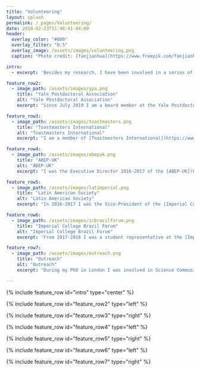 ```yaml
---
title: "Volunteering"
layout: splash
permalink: /_pages/Volunteering/
date: 2018-02-23T11:48:41-04:00
header:
  overlay_color: "#000"
  overlay_filter: "0.5"
  overlay_image: /assets/images/volunteering.png
  caption: "Photo credit: [fanjianhua](https://www.freepik.com/fanjianhua)"

intro: 
  - excerpt: 'Besides my research, I have been involved in a series of volunteering initiatives, which focus on political, cultural, social and scientific activities.'

feature_row2:
  - image_path: /assets/images/ypa.png
    title: "Yale Postdoctoral Association"
    alt: "Yale Postdoctoral Association"
    excerpt: "Since July 2019 I am a board member at the Yale Postdoctoral Association (YPA), an association composed of Yale Postdocs from across disciplines. The YPA aims to create a broad sense of community and engagement among postdocs at Yale. I am one of the Communications Coordinators, working together with a team of postdocs managing the communication platforms of this association, which includes: [Webpage](https://ypa.yale.edu), [Facebook](https://www.facebook.com/YalePostdocAssociation/), [Twitter](https://twitter.com/YalePostdocAsso), and [Newsletter](http://eepurl.com/gIq-E1)."

feature_row3:
  - image_path: /assets/images/toastmasters.png
    title: "Toastmasters International"
    alt: "Toastmasters International"
    excerpt: "I am a member of [Toastmasters International](https://www.toastmasters.org/), an organization that promotes public speaking training in a supportive learn-by-doing environment, where participants organize meetings and practice their communication skills to become confident public speakers and strong leaders. Toastmasters is present all over the world, and their activities are run by volunteers of different ages, genders, nationalities and cultural backgrounds."

feature_row4:
  - image_path: /assets/images/abepuk.png
    title: "ABEP-UK"
    alt: "ABEP-UK"
    excerpt: "I was the Executive Director 2016-2017 of the [ABEP-UK](https://abep.org.uk/quem-somos/diretorias-da-abep/2010-2020-2/) (Association of Brazilian Postgraduate Students and Researchers in the United Kingdom), a volunteer-led organization acting nationwide in the UK since in 1980. Its mission is to represent and connect Brazilian Students and Researchers. At ABEP-UK I had a chance to represent its members in oficial occasions at embassies and academic institutions, I coordinated a [student survey](https://abepuk.files.wordpress.com/2017/01/relatorio-abep-uk-normas-capes-cnpq2.pdf) involving 200+ participants, and organized an [international conference](https://abep.org.uk/conference2017/) in 2017."

feature_row5:
  - image_path: /assets/images/latimperial.png
    title: "Latin American Society"
    alt: "Latin American Society"
    excerpt: "In 2016-2017 I was the Vice-President of the [Imperial College Latin American Society](https://www.imperialcollegeunion.org/activities/a-to-z/latin-american) (Lat-Imperial), a student-led association of Latin Americans at Imperial. It acts as a liaison between students and the Imperial College Administration, playing an important role networking students and academic staff, and promoting the Latin American Culture at Imperial. As a committee member I organized jointly with my colleagues a series of social meetings, informal talks, and a [symposium](https://www.union.ic.ac.uk/osc/latamsoc/symposium.html) with leading Latin American researchers in the UK."

feature_row6:
  - image_path: /assets/images/icbrazilforum.png
    title: "Imperial College Brazil Forum"
    alt: "Imperial College Brazil Forum"
    excerpt: 'From 2017-2018 I was a student representative at the [Imperial College Brazil Forum](http://www.imperial.ac.uk/brazil-forum/), a network of Brazilian Academics, Students and Alumni from Imperial College. It was founded in 2011, and since then has been fostering networking, colaborations and partnerships among Brazilian and international researchers/institutions interested on establishing connections with Brazil. As a student representative I have been organizing events of interest to students not only from Imperial, but from other universities in London.'

feature_row7:
  - image_path: /assets/images/outreach.png
    title: "Outreach"
    alt: "Outreach"
    excerpt: "During my PhD in London I was involved in Science Communication activities both to kids and adults. I worked as a volunteer at [Native Scientist](https://www.nativescientist.com/about), an NGO that promotes Science outreach to kids from migrant communities, aiming to inspire ethnic minority pupils to pursue higher education. I took part as a speaker and as an attendee at [PubhD](https://pubhd.wordpress.com/pubhd-locations/), an initiave that provides PhD students an opportunity to talk about their research in an informal atmosphere (a Pub), to a diverse audience, in a jargon-free style."

---
```


{% include feature_row id="intro" type="center" %}

{% include feature_row id="feature_row2" type="left" %}

{% include feature_row id="feature_row3" type="right" %}

{% include feature_row id="feature_row4" type="left" %}

{% include feature_row id="feature_row5" type="right" %}

{% include feature_row id="feature_row6" type="left" %}

{% include feature_row id="feature_row7" type="right" %}
